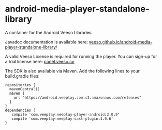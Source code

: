 android-media-player-standalone-library
=======================================

A container for the Android Veeso Libraries. 

Javadoc documentation is available here: [veeso.github.io/android-media-player-standalone-library/](veeso.github.io/android-media-player-standalone-library/)

A valid Veeso License is required for running the player. You can sign-up for a trial license here: [panel.veeso.co](https://panel.veeso.co)

The SDK is also available via Maven. Add the following lines to your build.gradle files:

    repositories {
      mavenCentral()
      maven {
        url "https://android.veeplay.com.s3.amazonaws.com/releases"
      }
    }
    dependencies {
       compile 'com.veeplay:veeplay-player-android:2.0.9'
       compile 'com.veeplay:veeplay-cast-plugin:1.0.6'
    }
